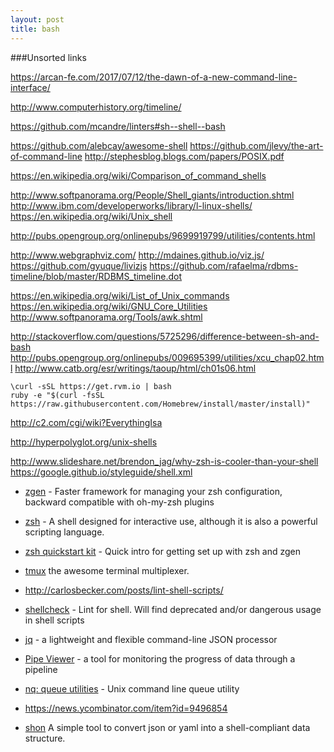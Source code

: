 ```yaml
---
layout: post
title: bash
---
```


###Unsorted links

https://arcan-fe.com/2017/07/12/the-dawn-of-a-new-command-line-interface/

http://www.computerhistory.org/timeline/

https://github.com/mcandre/linters#sh--shell--bash

https://github.com/alebcay/awesome-shell
https://github.com/jlevy/the-art-of-command-line
http://stephesblog.blogs.com/papers/POSIX.pdf

https://en.wikipedia.org/wiki/Comparison_of_command_shells

http://www.softpanorama.org/People/Shell_giants/introduction.shtml
http://www.ibm.com/developerworks/library/l-linux-shells/
https://en.wikipedia.org/wiki/Unix_shell

http://pubs.opengroup.org/onlinepubs/9699919799/utilities/contents.html

http://www.webgraphviz.com/
http://mdaines.github.io/viz.js/
https://github.com/gyuque/livizjs
https://github.com/rafaelma/rdbms-timeline/blob/master/RDBMS_timeline.dot

https://en.wikipedia.org/wiki/List_of_Unix_commands
https://en.wikipedia.org/wiki/GNU_Core_Utilities
http://www.softpanorama.org/Tools/awk.shtml


http://stackoverflow.com/questions/5725296/difference-between-sh-and-bash
http://pubs.opengroup.org/onlinepubs/009695399/utilities/xcu_chap02.html
http://www.catb.org/esr/writings/taoup/html/ch01s06.html



```
\curl -sSL https://get.rvm.io | bash
ruby -e "$(curl -fsSL https://raw.githubusercontent.com/Homebrew/install/master/install)"
```

http://c2.com/cgi/wiki?EverythingIsa

http://hyperpolyglot.org/unix-shells

http://www.slideshare.net/brendon_jag/why-zsh-is-cooler-than-your-shell
https://google.github.io/styleguide/shell.xml

- [zgen](https://github.com/tarjoilija/zgen) - Faster framework for managing your zsh configuration, backward compatible with oh-my-zsh plugins
- [zsh](http://www.zsh.org/) - A shell designed for interactive use, although it is also a powerful scripting language.
- [zsh quickstart kit](https://github.com/unixorn/zsh-quickstart-kit) - Quick intro for getting set up with zsh and zgen

- [tmux](http://tmux.sourceforge.net/) the awesome terminal multiplexer.

- http://carlosbecker.com/posts/lint-shell-scripts/
- [shellcheck](https://github.com/koalaman/shellcheck) - Lint for shell. Will find deprecated and/or dangerous usage in shell scripts
- [jq](https://stedolan.github.io/jq/) - a lightweight and flexible command-line JSON processor
- [Pipe Viewer](http://www.ivarch.com/programs/pv.shtml) - a tool for monitoring the progress of data through a pipeline
- [nq: queue utilities](https://github.com/chneukirchen/nq) - Unix command line queue utility
- https://news.ycombinator.com/item?id=9496854
- [shon](https://github.com/nanopack/shon) A simple tool to convert json or yaml into a shell-compliant data structure.





